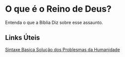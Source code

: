 # O que é o Reino de Deus?
Entenda o que a Bíblia Diz sobre esse assaunto.

## Links Úteis
[Sintaxe Basica Solução dos Problesmas da Humanidade](https://www.jw.org/pt/ensinos-biblicos/perguntas/que-e-reino-de-deus/)
